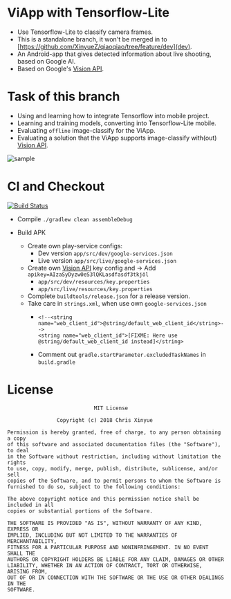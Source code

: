 # ViApp with Tensorflow-Lite

- Use Tensorflow-Lite to classify camera frames.
- This is a standalone branch, it won't be merged in to [https://github.com/XinyueZ/qiaoqiao/tree/feature/dev](dev).
- An Android-app that gives detected information about live shooting, based on Google AI.
- Based on Google's [Vision API](https://cloud.google.com/vision/).

# Task of this branch

- Using and learning how to integrate Tensorflow into mobile project.
- Learning and training models, converting into Tensorflow-Lite mobile.
- Evaluating ```offline``` image-classify for the ViApp.   
- Evaluating a solution that the ViApp supports image-classify with(out) [Vision API](https://cloud.google.com/vision/). 

![sample](media/tf-lite-sample.gif)


# CI and Checkout     
    
[![Build Status](https://travis-ci.org/XinyueZ/qiaoqiao.svg?branch=feature%2Ftensorflow-lite)](https://travis-ci.org/XinyueZ/qiaoqiao)
 
- Compile ```./gradlew clean assembleDebug```

- Build APK
    - Create own play-service configs:
        - Dev version  ```app/src/dev/google-services.json```
        - Live version ```app/src/live/google-services.json```
    - Create own [Vision API](https://cloud.google.com/vision/) key config and -> Add ```apikey=AIzaSyDyzw0eS3lQKLasdfasdf3tkjöl```
        - ```app/src/dev/resources/key.properties```
        - ```app/src/live/resources/key.properties```
    - Complete ```buildtools/release.json``` for a release version.
    - Take care in ```strings.xml```, when use own ```google-services.json```
        -     <!--<string name="web_client_id">@string/default_web_client_id</string>-->
              <string name="web_client_id">[FIXME: Here use @string/default_web_client_id instead]</string>
        - Comment out ```gradle.startParameter.excludedTaskNames``` in ```build.gradle```

# License

``` 
                            MIT License

                Copyright (c) 2018 Chris Xinyue 

Permission is hereby granted, free of charge, to any person obtaining a copy
of this software and associated documentation files (the "Software"), to deal
in the Software without restriction, including without limitation the rights
to use, copy, modify, merge, publish, distribute, sublicense, and/or sell
copies of the Software, and to permit persons to whom the Software is
furnished to do so, subject to the following conditions:

The above copyright notice and this permission notice shall be included in all
copies or substantial portions of the Software.

THE SOFTWARE IS PROVIDED "AS IS", WITHOUT WARRANTY OF ANY KIND, EXPRESS OR
IMPLIED, INCLUDING BUT NOT LIMITED TO THE WARRANTIES OF MERCHANTABILITY,
FITNESS FOR A PARTICULAR PURPOSE AND NONINFRINGEMENT. IN NO EVENT SHALL THE
AUTHORS OR COPYRIGHT HOLDERS BE LIABLE FOR ANY CLAIM, DAMAGES OR OTHER
LIABILITY, WHETHER IN AN ACTION OF CONTRACT, TORT OR OTHERWISE, ARISING FROM,
OUT OF OR IN CONNECTION WITH THE SOFTWARE OR THE USE OR OTHER DEALINGS IN THE
SOFTWARE.

```
